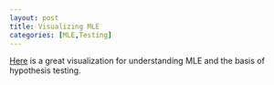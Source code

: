 ```yaml
---
layout: post
title: Visualizing MLE
categories: [MLE,Testing]
---
```


[Here](https://rpsychologist.com/d3/likelihood/) is a great visualization for understanding MLE and the basis of hypothesis testing.

